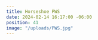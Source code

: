 ```yaml
---
title: Horseshoe PWS
date: 2024-02-14 16:17:00 -06:00
position: 41
image: "/uploads/PWS.jpg"
---
```


